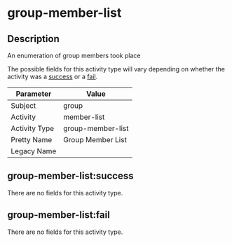 group-member-list
=================

Description
-----------
An enumeration of group members took place

The possible fields for this activity type will vary depending on whether the activity was a [success](#group-member-listsuccess) or a [fail](#group-member-listfail).

| Parameter     | Value             |
| ------------- | ----------------- |
| Subject       | group             |
| Activity      | member-list       |
| Activity Type | group-member-list |
| Pretty Name   | Group Member List |
| Legacy Name   |                   |

group-member-list:success
-------------------------

There are no fields for this activity type.


group-member-list:fail
----------------------

There are no fields for this activity type.
